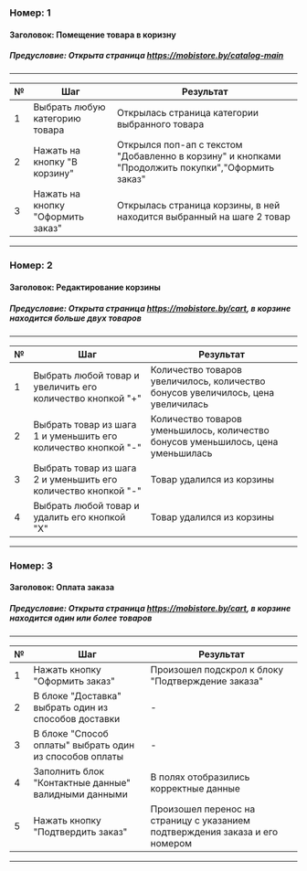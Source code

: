 ### Номер: 1
#### Заголовок: Помещение товара в коризну
##### Предусловие: Открыта страница https://mobistore.by/catalog-main  
***
№ | Шаг | Результат |
-- | ------ | ----------- |
1 | Выбрать любую категорию товара | Открылась страница категории выбранного товара |
2 | Нажать на кнопку "В корзину" | Открылся поп-ап с текстом "Добавленно в корзину" и кнопками "Продолжить покупки","Оформить заказ" |
3 | Нажать на кнопку "Оформить заказ" | Открылась страница корзины, в ней находится выбранный на шаге 2 товар |
***
### Номер: 2
#### Заголовок: Редактирование корзины
##### Предусловие: Открыта страница https://mobistore.by/cart, в корзине находится больше двух товаров
***
№ | Шаг | Результат |
-- | ------ | ----------- |
1 | Выбрать любой товар и увеличить его количество кнопкой "+" | Количество товаров увеличилось, количество бонусов увеличилось, цена увеличилась |
2 | Выбрать товар из шага 1 и уменьшить его количество кнопкой "-" | Количество товаров уменьшилось, количество бонусов уменьшилось, цена уменьшилась |
3 | Выбрать товар из шага 2 и уменьшить его количество кнопкой "-" | Товар удалился из корзины |
4 | Выбрать любой товар и удалить его кнопкой "X" | Товар удалился из корзины |
***
### Номер: 3
#### Заголовок: Оплата заказа
##### Предусловие: Открыта страница https://mobistore.by/cart, в корзине находится один или более товаров
***
№ | Шаг | Результат |
-- | ------ | ----------- |
1 | Нажать кнопку "Оформить заказ" | Произошел подскрол к блоку "Подтверждение заказа" |
2 | В блоке "Доставка" выбрать один из способов доставки | - |
3 | В блоке "Способ оплаты" выбрать один из способов оплаты | - |
4 | Заполнить блок "Контактные данные" валидными данными | В полях отобразились корректные данные |
5 | Нажать кнопку "Подтвердить заказ" | Произошел перенос на страницу с указанием подтверждения заказа и его номером |
***
